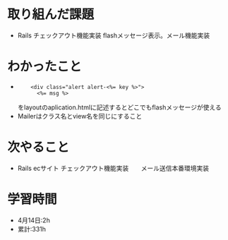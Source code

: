 # 取り組んだ課題
- Rails チェックアウト機能実装  flashメッセージ表示。メール機能実装
# わかったこと
- ```<% flash.each do |key, msg| %>
      <div class="alert alert-<%= key %>">
        <%= msg %>
   ```
   をlayoutのaplication.htmlに記述するとどこでもflashメッセージが使える
- Mailerはクラス名とview名を同じにすること
# 次やること
- Rails ecサイト チェックアウト機能実装　　メール送信本番環境実装
# 学習時間
- 4月14日:2h
- 累計:331h

